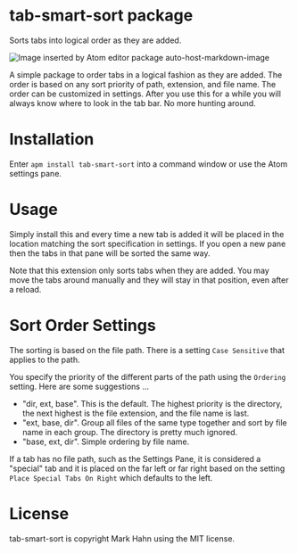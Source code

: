 # tab-smart-sort package

Sorts tabs into logical order as they are added.

![Image inserted by Atom editor package auto-host-markdown-image](http://i.imgur.com/CahO4eD.gif)

A simple package to order tabs in a logical fashion as they are added.  The order is based on any sort priority of path, extension, and file name.  The order can be customized in settings.  After you use this for a while you will always know where to look in the tab bar.  No more hunting around.

# Installation
  
Enter `apm install tab-smart-sort` into a command window or use the Atom settings pane.

# Usage

Simply install this and every time a new tab is added it will be placed in the location matching the sort specification in settings.  If you open a new pane then the tabs in that pane will be sorted the same way.

Note that this extension only sorts tabs when they are added.  You may move the tabs around manually and they will stay in that position, even after a reload.

# Sort Order Settings

The sorting is based on the file path. There is a setting `Case Sensitive` that applies to the path. 

You specify the priority of the different parts of the path using the `Ordering` setting.  Here are some suggestions ...

- "dir, ext, base". This is the default. The highest priority is the directory, the next highest is the file extension, and the file name is last.
- "ext, base, dir". Group all files of the same type together and sort by file name in each group.  The directory is pretty much ignored.
- "base, ext, dir". Simple ordering by file name.

If a tab has no file path, such as the Settings Pane, it is considered a "special" tab and it is placed on the far left or far right based on the setting `Place Special Tabs On Right` which defaults to the left.

# License

tab-smart-sort is copyright Mark Hahn using the MIT license.

